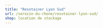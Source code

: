 ```yaml
---
title: "Resotainer Lyon Sud"
url: /serezin-du-rhone/resotainer-lyon-sud/
shop: location de stockage
---
```

